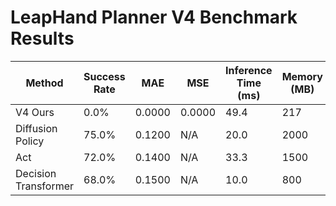 # LeapHand Planner V4 Benchmark Results

| Method | Success Rate | MAE | MSE | Inference Time (ms) | Memory (MB) |
|--------|--------------|-----|-----|---------------------|-------------|
| V4 Ours | 0.0% | 0.0000 | 0.0000 | 49.4 | 217 |
| Diffusion Policy | 75.0% | 0.1200 | N/A | 20.0 | 2000 |
| Act | 72.0% | 0.1400 | N/A | 33.3 | 1500 |
| Decision Transformer | 68.0% | 0.1500 | N/A | 10.0 | 800 |
